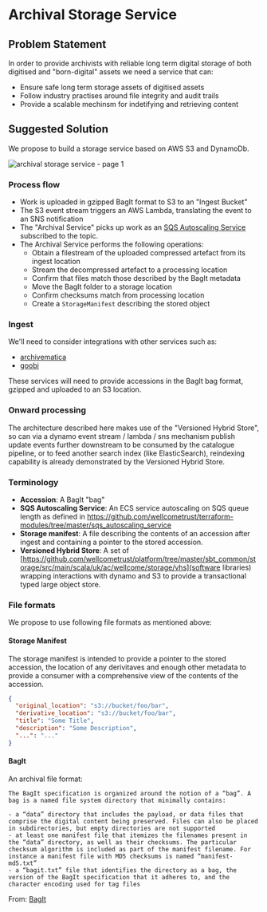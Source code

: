 # Archival Storage Service

## Problem Statement

In order to provide archivists with reliable long term digital storage of both digitised and "born-digital" assets we need a service that can: 

- Ensure safe long term storage assets of digitised assets
- Follow industry practises around file integrity and audit trails
- Provide a scalable mechinsm for indetifying and retrieving content

## Suggested Solution

We propose to build a storage service based on AWS S3 and DynamoDb. 

![archival storage service - page 1](https://user-images.githubusercontent.com/953792/39753255-0987d2fe-52b6-11e8-97ee-633ac09e1a9e.png)

### Process flow

- Work is uploaded in gzipped BagIt format to S3 to an "Ingest Bucket"
- The S3 event stream triggers an AWS Lambda, translating the event to an SNS notification
- The "Archival Service" picks up work as an [SQS Autoscaling Service](https://github.com/wellcometrust/terraform-modules/tree/master/sqs_autoscaling_service) subscribed to the topic.
- The Archival Service performs the following operations:
  - Obtain a filestream of the uploaded compressed artefact from its ingest location
  - Stream the decompressed artefact to a processing location
  - Confirm that files match those described by the BagIt metadata
  - Move the BagIt folder to a storage location
  - Confirm checksums match from processing location
  - Create a `StorageManifest` describing the stored object

### Ingest

We'll need to consider integrations with other services such as:

- [archivematica](https://www.archivematica.org/en/)
- [goobi](https://www.intranda.com/en/digiverso/goobi/goobi-overview/)

These services will need to provide accessions in the BagIt bag format, gzipped and uploaded to an S3 location.

### Onward processing

The architecture described here makes use of the "Versioned Hybrid Store", so can via a dynamo event stream / lambda / sns mechanism publish update events further downstream to be consumed by the catalogue pipeline, or to feed another search index (like ElasticSearch), reindexing capability is already demonstrated by the Versioned Hybrid Store.

### Terminology

- **Accession**: A BagIt "bag"
- **SQS Autoscaling Service**: An ECS service autoscaling on SQS queue length as defined in https://github.com/wellcometrust/terraform-modules/tree/master/sqs_autoscaling_service
- **Storage manifest**: A file describing the contents of an accession after ingest and containing a pointer to the stored accession.
- **Versioned Hybrid Store**: A set of [https://github.com/wellcometrust/platform/tree/master/sbt_common/storage/src/main/scala/uk/ac/wellcome/storage/vhs](software libraries) wrapping interactions with dynamo and S3 to provide a transactional typed large object store.

### File formats

We propose to use following file formats as mentioned above:

#### Storage Manifest

The storage manifest is intended to provide a pointer to the stored accession, the location of any derivitaves and enough other metadata to provide a consumer with a comprehensive view of the contents of the accession.

```json
{
  "original_location": "s3://bucket/foo/bar",
  "derivative_location": "s3://bucket/foo/bar",
  "title": "Some Title",
  "description": "Some Description",
  "...": "..."
}
```

#### BagIt

An archival file format:

```
The BagIt specification is organized around the notion of a “bag”. A bag is a named file system directory that minimally contains:

- a “data” directory that includes the payload, or data files that comprise the digital content being preserved. Files can also be placed in subdirectories, but empty directories are not supported
- at least one manifest file that itemizes the filenames present in the “data” directory, as well as their checksums. The particular checksum algorithm is included as part of the manifest filename. For instance a manifest file with MD5 checksums is named “manifest-md5.txt”
- a “bagit.txt” file that identifies the directory as a bag, the version of the BagIt specification that it adheres to, and the character encoding used for tag files
```
From: [BagIt](https://en.wikipedia.org/wiki/BagIt)
